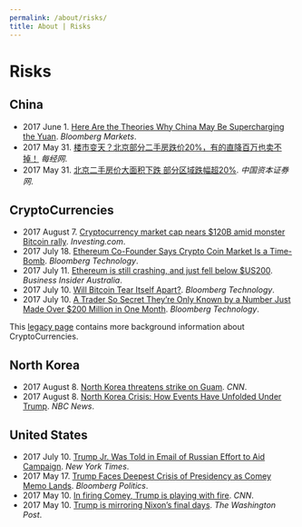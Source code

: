 ```yaml
---
permalink: /about/risks/
title: About | Risks
---
```

# Risks

## China

* 2017 June 1. [Here Are the Theories Why China May Be Supercharging the Yuan](https://www.bloomberg.com/news/articles/2017-06-01/here-are-the-theories-why-china-may-be-supercharging-the-yuan). *Bloomberg Markets*.
* 2017 May 31. [楼市变天？北京部分二手房跌价20%，有的直降百万也卖不掉！](http://www.nbd.com.cn/articles/2017-05-31/1112397.html) *每经网*.
* 2017 May 31. [北京二手房价大面积下跌 部分区域跌幅超20%](http://www.ccstock.cn/finace/house/2017-05-31/A1496163002261.html). *中国资本证券网*.

## CryptoCurrencies

* 2017 August 7. [Cryptocurrency market cap nears $120B amid monster Bitcoin rally](https://www.investing.com/news/technology-news/cryptocurrency-market-cap-nears-120b-amid-monster-bitcoin-rally-515360). *Investing.com*.
* 2017 July 18. [Ethereum Co-Founder Says Crypto Coin Market Is a Time-Bomb](https://www.bloomberg.com/news/articles/2017-07-18/ethereum-co-founder-says-crypto-coin-market-is-ticking-time-bomb). *Bloomberg Technology*.
* 2017 July 11. [Ethereum is still crashing, and just fell below $US200](https://www.businessinsider.com.au/ethereum-has-lost-almost-20-of-its-value-in-the-last-24-hours-2017-7). *Business Insider Australia*.
* 2017 July 10. [Will Bitcoin Tear Itself Apart?](https://www.bloomberg.com/news/articles/2017-07-10/bitcoin-risks-splintering-as-civil-war-enters-critical-month). *Bloomberg Technology*.
* 2017 July 10. [A Trader So Secret They’re Only Known by a Number Just Made Over $200 Million in One Month](https://www.bloomberg.com/news/articles/2017-07-10/secret-millions-for-0x00a651d43b6e209f5ada45a35f92efc0de3a5184). *Bloomberg Technology*.

This [legacy page](http://realai.org/about/risks/coins/) contains more background information about CryptoCurrencies.

## North Korea

* 2017 August 8. [North Korea threatens strike on Guam](http://edition.cnn.com/2017/08/08/politics/north-korea-considering-guam-strike-trump/index.html). *CNN*.
* 2017 August 8. [North Korea Crisis: How Events Have Unfolded Under Trump](http://www.nbcnews.com/news/world/north-korea-crisis-how-events-have-unfolded-under-trump-n753996). *NBC News*.

## United States

* 2017 July 10. [Trump Jr. Was Told in Email of Russian Effort to Aid Campaign](https://www.nytimes.com/2017/07/10/us/politics/donald-trump-jr-russia-email-candidacy.html). *New York Times*.
* 2017 May 17. [Trump Faces Deepest Crisis of Presidency as Comey Memo Lands](https://www.bloomberg.com/politics/articles/2017-05-17/trump-faces-deepest-crisis-of-presidency-as-comey-memo-surfaces). *Bloomberg Politics*.
* 2017 May 10. [In firing Comey, Trump is playing with fire](http://edition.cnn.com/2017/05/09/opinions/trump-comey-huge-trouble-opinion-callan/). *CNN*.
* 2017 May 10. [Trump is mirroring Nixon’s final days](https://www.washingtonpost.com/posteverything/wp/2017/05/10/trump-is-mirroring-nixons-final-days/). *The Washington Post*.
